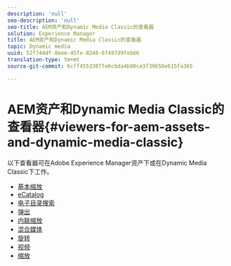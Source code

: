 ```yaml
---
description: 'null'
seo-description: 'null'
seo-title: AEM资产和Dynamic Media Classic的查看器
solution: Experience Manager
title: AEM资产和Dynamic Media Classic的查看器
topic: Dynamic media
uuid: 52f744df-8eee-45fe-8246-6f497d9feb66
translation-type: tm+mt
source-git-commit: 6cff4553307fe6cbda4b80ce3f39b58e615fa365

---
```



# AEM资产和Dynamic Media Classic的查看器{#viewers-for-aem-assets-and-dynamic-media-classic}

以下查看器可在Adobe Experience Manager资产下或在Dynamic Media Classic下工作。

* [基本缩放](c-html5-20-basic-zoom-viewer-about/c-html5-20-basic-zoom-viewer-about.md)
* [eCatalog](c-html5-20-ecatalog-viewer-about/c-html5-20-ecatalog-viewer-about.md)
* [电子目录搜索](c-html5-ecatsearch-viewer-about/c-html5-ecatsearch-viewer-about.md)
* [弹出](c-html5-flyout-viewer-20-about/c-html5-flyout-viewer-20-about.md)
* [内联缩放](c-html5-inlinezoom-viewer-about/c-html5-inlinezoom-viewer-about.md)
* [混合媒体](c-html5-mixedmedia-viewer-about/c-html5-mixedmedia-viewer-about.md)
* [旋转](c-html5-spin-viewer-about/c-html5-spin-viewer-about.md)
* [视频](c-html5-video-reference/c-html5-video-reference.md)
* [缩放](c-html5-20-zoom-viewer-about/c-html5-20-zoom-viewer-about.md)

<!--Add others. The TOC levels in the viewers TOC doesn't seem quite right RB: FIXED-->